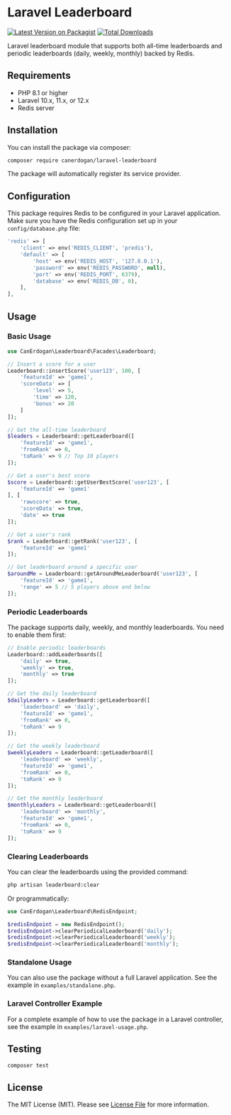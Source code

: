 # Laravel Leaderboard

[![Latest Version on Packagist](https://img.shields.io/packagist/v/canerdogan/laravel-leaderboard.svg?style=flat-square)](https://packagist.org/packages/canerdogan/laravel-leaderboard)
[![Total Downloads](https://img.shields.io/packagist/dt/canerdogan/laravel-leaderboard.svg?style=flat-square)](https://packagist.org/packages/canerdogan/laravel-leaderboard)

Laravel leaderboard module that supports both all-time leaderboards and periodic leaderboards (daily, weekly, monthly) backed by Redis.

## Requirements

- PHP 8.1 or higher
- Laravel 10.x, 11.x, or 12.x
- Redis server

## Installation

You can install the package via composer:

```bash
composer require canerdogan/laravel-leaderboard
```

The package will automatically register its service provider.

## Configuration

This package requires Redis to be configured in your Laravel application. Make sure you have the Redis configuration set up in your `config/database.php` file:

```php
'redis' => [
    'client' => env('REDIS_CLIENT', 'predis'),
    'default' => [
        'host' => env('REDIS_HOST', '127.0.0.1'),
        'password' => env('REDIS_PASSWORD', null),
        'port' => env('REDIS_PORT', 6379),
        'database' => env('REDIS_DB', 0),
    ],
],
```

## Usage

### Basic Usage

```php
use CanErdogan\Leaderboard\Facades\Leaderboard;

// Insert a score for a user
Leaderboard::insertScore('user123', 100, [
    'featureId' => 'game1',
    'scoreData' => [
        'level' => 5,
        'time' => 120,
        'bonus' => 20
    ]
]);

// Get the all-time leaderboard
$leaders = Leaderboard::getLeaderboard([
    'featureId' => 'game1',
    'fromRank' => 0,
    'toRank' => 9 // Top 10 players
]);

// Get a user's best score
$score = Leaderboard::getUserBestScore('user123', [
    'featureId' => 'game1'
], [
    'rawscore' => true,
    'scoreData' => true,
    'date' => true
]);

// Get a user's rank
$rank = Leaderboard::getRank('user123', [
    'featureId' => 'game1'
]);

// Get leaderboard around a specific user
$aroundMe = Leaderboard::getAroundMeLeaderboard('user123', [
    'featureId' => 'game1',
    'range' => 5 // 5 players above and below
]);
```

### Periodic Leaderboards

The package supports daily, weekly, and monthly leaderboards. You need to enable them first:

```php
// Enable periodic leaderboards
Leaderboard::addLeaderboards([
    'daily' => true,
    'weekly' => true,
    'monthly' => true
]);

// Get the daily leaderboard
$dailyLeaders = Leaderboard::getLeaderboard([
    'leaderboard' => 'daily',
    'featureId' => 'game1',
    'fromRank' => 0,
    'toRank' => 9
]);

// Get the weekly leaderboard
$weeklyLeaders = Leaderboard::getLeaderboard([
    'leaderboard' => 'weekly',
    'featureId' => 'game1',
    'fromRank' => 0,
    'toRank' => 9
]);

// Get the monthly leaderboard
$monthlyLeaders = Leaderboard::getLeaderboard([
    'leaderboard' => 'monthly',
    'featureId' => 'game1',
    'fromRank' => 0,
    'toRank' => 9
]);
```

### Clearing Leaderboards

You can clear the leaderboards using the provided command:

```bash
php artisan leaderboard:clear
```

Or programmatically:

```php
use CanErdogan\Leaderboard\RedisEndpoint;

$redisEndpoint = new RedisEndpoint();
$redisEndpoint->clearPeriodicalLeaderboard('daily');
$redisEndpoint->clearPeriodicalLeaderboard('weekly');
$redisEndpoint->clearPeriodicalLeaderboard('monthly');
```

### Standalone Usage

You can also use the package without a full Laravel application. See the example in `examples/standalone.php`.

### Laravel Controller Example

For a complete example of how to use the package in a Laravel controller, see the example in `examples/laravel-usage.php`.

## Testing

```bash
composer test
```

## License

The MIT License (MIT). Please see [License File](LICENSE.md) for more information.